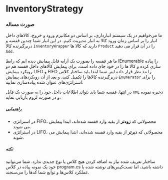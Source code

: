 # InventoryStrategy

### صورت مساله
ما می‌خواهیم در یک سیستم انبارداری، بر اساس دو مکانیزم ورود و خروج، کالاهای داخل انبار را بر اساس زمان ورود کالا به انبار مدیریت کنیم. در این انبار شما چندین قفسه و دربرگیرنده کالا `InventoryWrapper` دارید که کالا ها `Product`  را در آن قرار می دهید `Add`.

ما هر قفسه را بصورت یک آرایه قابل پیمایش دیده ایم که رابط IEnumerable را پیاده سازی کرده و کالا ها را در خود جای داده است.
برای پیمایش کالاهای داخل قفسه هم دو رویکرد پیمایش LIFO و FIFO را مد نظر قرار داده ایم.
شما ابتدا باید ساختار کلاس دربرگیرنده کالاها را تکمیل کنید، و بعد از آن رویکردهای پیمایش `Enumerator` را برای استراتژی‌های عنوان شده پیاده‌سازی نمایید.

در انتها، قفسه شما باید بتواند اطلاعات داخل خود را به صورت یک فایل `XML` ذخیره نموده و در صورت لزوم بازیابی نماید.

##### راهنمایی

+ در استراتژی FIFO، محصولاتی که **زودتر** از بقیه وارد قفسه شده‌اند، ابتدا پیمایش می شوند.
+ در استراتژی LIFO، محصولاتی که **دیرتر** از بقیه وارد قفسه شده‌اند، ابتدا  پیمایش می شوند.

##### نکته
ساختار تعریف شده نیاز به اضافه کردن هیچ کلاس یا نوع جدیدی ندارد. شما می‌توانید خود یک نمونه پیاده در کلاس program.cs داشته باشید، اما تست‌کیس‌های نوشته شده با عملکرد کلاس‌ها و توابع شما کدها را می‌سنجند.
